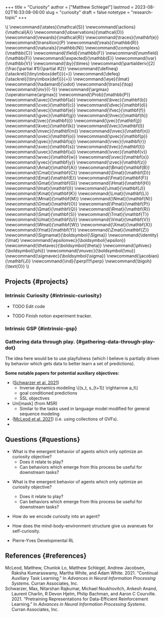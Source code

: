 +++
title = "Curiosity"
author = ["Matthew Schlegel"]
lastmod = 2023-08-02T16:33:08-06:00
slug = "curiosity"
draft = false
notetype = "research-topic"
+++

\\( \newcommand{\states}{\mathcal{S}}
\newcommand{\actions}{\mathcal{A}}
\newcommand{\observations}{\mathcal{O}}
\newcommand{\rewards}{\mathcal{R}}
\newcommand{\traces}{\mathbf{e}}
\newcommand{\transition}{P}
\newcommand{\reals}{\mathbb{R}}
\newcommand{\naturals}{\mathbb{N}}
\newcommand{\complexs}{\mathbb{C}}
\newcommand{\field}{\mathbb{F}}
\newcommand{\numfield}{\mathbb{F}}
\newcommand{\expected}{\mathbb{E}}
\newcommand{\var}{\mathbb{V}}
\newcommand{\by}{\times}
\newcommand{\partialderiv}[2]{\frac{\partial #1}{\partial #2}}
\newcommand{\defineq}{\stackrel{{\tiny\mbox{def}}}{=}}
\newcommand{\defeq}{\stackrel{{\tiny\mbox{def}}}{=}}
\newcommand{\eye}{\Imat}
\newcommand{\hadamard}{\odot}
\newcommand{\trans}{\top}
\newcommand{\inv}{{-1}}
\newcommand{\argmax}{\operatorname{argmax}}
\newcommand{\Prob}{\mathbb{P}}
\newcommand{\avec}{\mathbf{a}}
\newcommand{\bvec}{\mathbf{b}}
\newcommand{\cvec}{\mathbf{c}}
\newcommand{\dvec}{\mathbf{d}}
\newcommand{\evec}{\mathbf{e}}
\newcommand{\fvec}{\mathbf{f}}
\newcommand{\gvec}{\mathbf{g}}
\newcommand{\hvec}{\mathbf{h}}
\newcommand{\ivec}{\mathbf{i}}
\newcommand{\jvec}{\mathbf{j}}
\newcommand{\kvec}{\mathbf{k}}
\newcommand{\lvec}{\mathbf{l}}
\newcommand{\mvec}{\mathbf{m}}
\newcommand{\nvec}{\mathbf{n}}
\newcommand{\ovec}{\mathbf{o}}
\newcommand{\pvec}{\mathbf{p}}
\newcommand{\qvec}{\mathbf{q}}
\newcommand{\rvec}{\mathbf{r}}
\newcommand{\svec}{\mathbf{s}}
\newcommand{\tvec}{\mathbf{t}}
\newcommand{\uvec}{\mathbf{u}}
\newcommand{\vvec}{\mathbf{v}}
\newcommand{\wvec}{\mathbf{w}}
\newcommand{\xvec}{\mathbf{x}}
\newcommand{\yvec}{\mathbf{y}}
\newcommand{\zvec}{\mathbf{z}}
\newcommand{\Amat}{\mathbf{A}}
\newcommand{\Bmat}{\mathbf{B}}
\newcommand{\Cmat}{\mathbf{C}}
\newcommand{\Dmat}{\mathbf{D}}
\newcommand{\Emat}{\mathbf{E}}
\newcommand{\Fmat}{\mathbf{F}}
\newcommand{\Gmat}{\mathbf{G}}
\newcommand{\Hmat}{\mathbf{H}}
\newcommand{\Imat}{\mathbf{I}}
\newcommand{\Jmat}{\mathbf{J}}
\newcommand{\Kmat}{\mathbf{K}}
\newcommand{\Lmat}{\mathbf{L}}
\newcommand{\Mmat}{\mathbf{M}}
\newcommand{\Nmat}{\mathbf{N}}
\newcommand{\Omat}{\mathbf{O}}
\newcommand{\Pmat}{\mathbf{P}}
\newcommand{\Qmat}{\mathbf{Q}}
\newcommand{\Rmat}{\mathbf{R}}
\newcommand{\Smat}{\mathbf{S}}
\newcommand{\Tmat}{\mathbf{T}}
\newcommand{\Umat}{\mathbf{U}}
\newcommand{\Vmat}{\mathbf{V}}
\newcommand{\Wmat}{\mathbf{W}}
\newcommand{\Xmat}{\mathbf{X}}
\newcommand{\Ymat}{\mathbf{Y}}
\newcommand{\Zmat}{\mathbf{Z}}
\newcommand{\Sigmamat}{\boldsymbol{\Sigma}}
\newcommand{\identity}{\Imat}
\newcommand{\epsilonvec}{\boldsymbol{\epsilon}}
\newcommand{\thetavec}{\boldsymbol{\theta}}
\newcommand{\phivec}{\boldsymbol{\phi}}
\newcommand{\muvec}{\boldsymbol{\mu}}
\newcommand{\sigmavec}{\boldsymbol{\sigma}}
\newcommand{\jacobian}{\mathbf{J}}
\newcommand{\ind}{\perp\!\!\!\!\perp}
\newcommand{\bigoh}{\text{O}}
\\)


## Projects {#projects}


### Intrinsic Curiosity {#intrinsic-curiosity}

<!--list-separator-->

- <span class="org-todo todo TODO">TODO</span>  Edit code

<!--list-separator-->

- <span class="org-todo todo TODO">TODO</span>  Finish notion experiment tracker.


### Intrinsic GSP {#intrinsic-gsp}


### Gathering data through play. {#gathering-data-through-play-dot}

The idea here would be to use playfulness (which I believe is partially driven by behavior which gets data to better learn a set of predictions).

**Some notable papers for potential auxiliary objectives:**

-   (<a href="#citeproc_bib_item_2">Schwarzer et al. 2021</a>)
    -   Inverse dynamics modeling \\((s\_t, s\_{t+1}) \rightarrow a\_t\\)
    -   goal conditioned predictions
    -   SSL objectives
-   Uni[mask] (from MSR)
    -   Similar to the tasks used in language model modified for general sequence modeling
-   (<a href="#citeproc_bib_item_1">McLeod et al. 2021</a>) (i.e. using collections of GVFs).
-


## Questions {#questions}

-   What is the emergent behavior of agents which only optimize an curiosity objective?
    -   Does it relate to play?
    -   Can behaviors which emerge from this process be useful for downstream tasks?

<!--listend-->

-   What is the emergent behavior of agents which only optimize an curiosity objective?
    -   Does it relate to play?
    -   Can behaviors which emerge from this process be useful for downstream tasks?

-   How do we encode curiosity into an agent?

-   How does the mind-body-environment structure give us avaneues for self-curiosity.

-   Pierre-Yves Developmental RL


## References {#references}



<style>.csl-entry{text-indent: -1.5em; margin-left: 1.5em;}</style><div class="csl-bib-body">
  <div class="csl-entry"><a id="citeproc_bib_item_1"></a>McLeod, Matthew, Chunlok Lo, Matthew Schlegel, Andrew Jacobsen, Raksha Kumaraswamy, Martha White, and Adam White. 2021. “Continual Auxiliary Task Learning.” In <i>Advances in Neural Information Processing Systems</i>. Curran Associates, Inc.</div>
  <div class="csl-entry"><a id="citeproc_bib_item_2"></a>Schwarzer, Max, Nitarshan Rajkumar, Michael Noukhovitch, Ankesh Anand, Laurent Charlin, R Devon Hjelm, Philip Bachman, and Aaron C Courville. 2021. “Pretraining Representations for Data-Efficient Reinforcement Learning.” In <i>Advances in Neural Information Processing Systems</i>. Curran Associates, Inc.</div>
</div>
